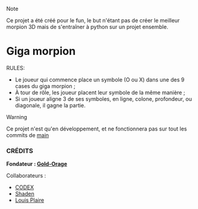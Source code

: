 
> [!NOTE]
> Ce projet a été créé pour le fun, le but n'étant pas de créer le meilleur morpion 3D mais de s'entraîner à python sur un projet ensemble.

# **Giga morpion**

RULES:
- Le joueur qui commence place un symbole (O ou X) dans une des 9 cases du giga morpion ;
- À tour de rôle, les joueur placent leur symbole de la même manière ;
- Si un joueur aligne 3 de ses symboles, en ligne, colone, profondeur, ou diagonale, il gagne la partie.

> [!WARNING]
> Ce projet n'est qu'en développement, et ne fonctionnera pas sur tout les commits de [main](https://github.com/20062021/Giga_Morpion)

### CRÉDITS

**Fondateur : [Gold-Orage](https://github.com/20062021)**


Collaborateurs :
- [CODEX](https://github.com/C0dex73)
- [Shaden](https://github.com/Shaden919)
- [Louis Plaire](https://github.com/louisPlaire)
